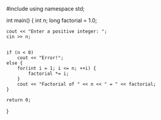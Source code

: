 #include <iostream>
using namespace std;

int main() {
    int n;
    long factorial = 1.0;

    cout << "Enter a positive integer: ";
    cin >> n;

 
    if (n < 0)
        cout << "Error!";
    else {
        for(int i = 1; i <= n; ++i) {
            factorial *= i;
        }
        cout << "Factorial of " << n << " = " << factorial;    
    }

    return 0;
}
